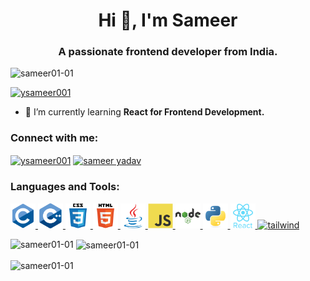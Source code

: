 <h1 align="center">Hi 👋, I'm Sameer</h1>
<h3 align="center">A passionate frontend developer from India.</h3>

<p align="left"> <img src="https://komarev.com/ghpvc/?username=sameer01-01&label=Profile%20views&color=0e75b6&style=flat" alt="sameer01-01" /> </p>

<p align="left"> <a href="https://twitter.com/ysameer001" target="blank"><img src="https://img.shields.io/twitter/follow/ysameer001?logo=twitter&style=for-the-badge" alt="ysameer001" /></a> </p>

- 🌱 I’m currently learning **React for Frontend Development.**

<h3 align="left">Connect with me:</h3>
<p align="left">
<a href="https://twitter.com/ysameer001" target="blank"><img align="center" src="https://raw.githubusercontent.com/rahuldkjain/github-profile-readme-generator/master/src/images/icons/Social/twitter.svg" alt="ysameer001" height="30" width="40" /></a>
<a href="https://linkedin.com/in/sameer yadav" target="blank"><img align="center" src="https://raw.githubusercontent.com/rahuldkjain/github-profile-readme-generator/master/src/images/icons/Social/linked-in-alt.svg" alt="sameer yadav" height="30" width="40" /></a>
</p>

<h3 align="left">Languages and Tools:</h3>
<p align="left"> <a href="https://www.cprogramming.com/" target="_blank" rel="noreferrer"> <img src="https://raw.githubusercontent.com/devicons/devicon/master/icons/c/c-original.svg" alt="c" width="40" height="40"/> </a> <a href="https://www.w3schools.com/cpp/" target="_blank" rel="noreferrer"> <img src="https://raw.githubusercontent.com/devicons/devicon/master/icons/cplusplus/cplusplus-original.svg" alt="cplusplus" width="40" height="40"/> </a> <a href="https://www.w3schools.com/css/" target="_blank" rel="noreferrer"> <img src="https://raw.githubusercontent.com/devicons/devicon/master/icons/css3/css3-original-wordmark.svg" alt="css3" width="40" height="40"/> </a> <a href="https://www.w3.org/html/" target="_blank" rel="noreferrer"> <img src="https://raw.githubusercontent.com/devicons/devicon/master/icons/html5/html5-original-wordmark.svg" alt="html5" width="40" height="40"/> </a> <a href="https://www.java.com" target="_blank" rel="noreferrer"> <img src="https://raw.githubusercontent.com/devicons/devicon/master/icons/java/java-original.svg" alt="java" width="40" height="40"/> </a> <a href="https://developer.mozilla.org/en-US/docs/Web/JavaScript" target="_blank" rel="noreferrer"> <img src="https://raw.githubusercontent.com/devicons/devicon/master/icons/javascript/javascript-original.svg" alt="javascript" width="40" height="40"/> </a> <a href="https://nodejs.org" target="_blank" rel="noreferrer"> <img src="https://raw.githubusercontent.com/devicons/devicon/master/icons/nodejs/nodejs-original-wordmark.svg" alt="nodejs" width="40" height="40"/> </a> <a href="https://www.python.org" target="_blank" rel="noreferrer"> <img src="https://raw.githubusercontent.com/devicons/devicon/master/icons/python/python-original.svg" alt="python" width="40" height="40"/> </a> <a href="https://reactjs.org/" target="_blank" rel="noreferrer"> <img src="https://raw.githubusercontent.com/devicons/devicon/master/icons/react/react-original-wordmark.svg" alt="react" width="40" height="40"/> </a> <a href="https://tailwindcss.com/" target="_blank" rel="noreferrer"> <img src="https://www.vectorlogo.zone/logos/tailwindcss/tailwindcss-icon.svg" alt="tailwind" width="40" height="40"/> </a> </p>

<p><img align="left" src="https://github-readme-stats.vercel.app/api/top-langs?username=sameer01-01&show_icons=true&locale=en&layout=compact" alt="sameer01-01" /></p>

<p>&nbsp;<img align="center" src="https://github-readme-stats.vercel.app/api?username=sameer01-01&show_icons=true&locale=en" alt="sameer01-01" /></p>

<p><img align="center" src="https://github-readme-streak-stats.herokuapp.com/?user=sameer01-01&" alt="sameer01-01" /></p>

